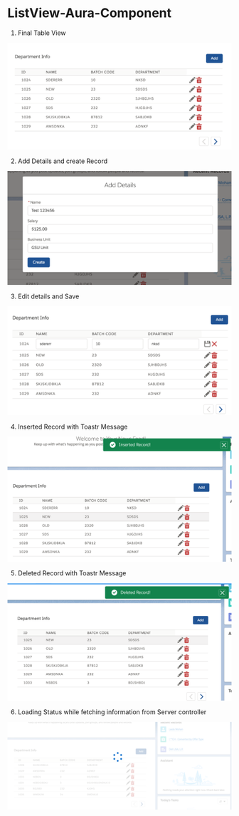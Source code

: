 # ListView-Aura-Component

1) Final Table View 

![Screenshot](screens/1.png)

2) Add Details and create Record

![Screenshot](screens/2.png)

3) Edit details and Save

![Screenshot](screens/3.png)

4) Inserted Record with Toastr Message

![Screenshot](screens/4.png)

5) Deleted Record with Toastr Message

![Screenshot](screens/5.png)

6) Loading Status while fetching information from Server controller

![Screenshot](screens/6.png)
